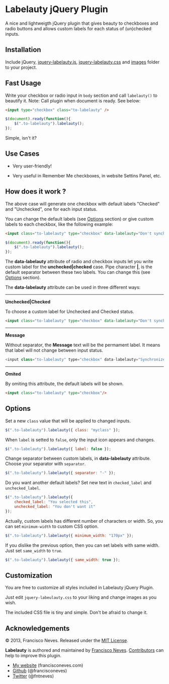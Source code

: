Labelauty jQuery Plugin
=========

A nice and lightweigth jQuery plugin that gives beauty to checkboxes and 
radio buttons and allows custom labels for each status of (un)checked inputs.


Installation
------------

Include jQuery, [jquery-labelauty.js], [jquery-labelauty.css] and [images] folder to your project.


Fast Usage
-----------

Write your checkbox or radio input in `body` section and call `labelauty()` to beautify it.
Note: Call plugin when document is ready. See below:

~~~ html
<input type="checkbox" class="to-labelauty" />
~~~

~~~ js
$(document).ready(function(){
	$(".to-labelauty").labelauty();
});
~~~

Simple, isn't it?


Use Cases
----------

 * Very user-friendly!

 * Very useful in Remember Me checkboxes, in website Settins Panel, etc.


How does it work ?
--------------

The above case will generate one checkbox with default 
labels "Checked" and "Unchecked", one for each input status.

You can change the default labels (see [Options] section) or 
give custom labels to each checkbox, like the following example:

~~~ html
<input class="to-labelauty" type="checkbox" data-labelauty="Don't synchronize files|Synchronize my files"/>
~~~

~~~ js
$(document).ready(function(){
	$(".to-labelauty").labelauty();
});
~~~

The __data-labelauty__ attribute of radio and checkbox inputs let you write custom label for the __unchecked|checked__ case.
Pipe character __|__, is the default separator between these two labels. You can change this (see [Options] section).




The __data-labelauty__ attribute can be used in three different ways:
__________
__Unchecked|Checked__

To choose a custom label for Unchecked and Checked status.

~~~ html
<input class="to-labelauty" type="checkbox" data-labelauty="Don't synchronize files|Synchronize my files"/>
~~~
__________
__Message__

Without separator, the __Message__ text will be the permament label. It means that label will not change between input status.

~~~ js
<input class="to-labelauty" type="checkbox" data-labelauty="Synchronize my files"/>
~~~
__________
__Omited__

By omiting this attribute, the default labels will be shown.

~~~ html
<input class="to-labelauty" type="checkbox"/>
~~~


Options
-------------

Set a new `class` value that will be applied to changed inputs.

~~~ js
$(".to-labelauty").labelauty({ class: "myclass" });
~~~

When `label` is setted to `false`, only the input icon appears and changes.

~~~ js
$(".to-labelauty").labelauty({ label: false });
~~~

Change separator between custom labels, in __data-labelauty__ attribute.
Choose your separator with `separator`.

~~~ js
$(".to-labelauty").labelauty({ separator: "-" });
~~~

Do you want another default labels?
Set new text in `checked_label` and `unchecked_label`.

~~~ js
$(".to-labelauty").labelauty({
	checked_label: "You selected this",
	unchecked_label: "You don't want it"
});
~~~

Actually, custom labels has different number of characters or width.
So, you can set `minimum-width` to custom CSS option.

~~~ js
$(".to-labelauty").labelauty({ minimum_width: "170px" });
~~~

If you dislike the previous option, then you can set labels with same width.
Just set `same_width` to `true`.

~~~ js
$(".to-labelauty").labelauty({ same_width: true });
~~~


Customization
-------------

You are free to customize all styles included in Labelauty jQuery Plugin.

Just edit `jquery-labeulauty.css` to your liking and change images as you wish.


The included CSS file is tiny and simple. Don't be afraid to change it.


Acknowledgements
----------------

© 2013, Francisco Neves. Released under the [MIT License](License.md).

**Labelauty** is authored and maintained by [Francisco Neves][francisconeves].
[Contributors][c] can help to improve this plugin.

 * [My website](http://francisconeves.com) (francisconeves.com)
 * [Github](http://github.com/francisconeves) (@francisconeves)
 * [Twitter](http://twitter.com/fntneves) (@fntneves)

[francisconeves]: http://www.francisconeves.com
[c]:   http://github.com/francisconeves/labelauty-jquery/contributors
[jquery-labelauty.js]: https://github.com/francisconeves/labelauty-jquery/blob/master/source/jquery-labelauty.js
[jquery-labelauty.css]: https://github.com/francisconeves/labelauty-jquery/blob/master/source/jquery-labelauty.css
[images]: https://github.com/francisconeves/labelauty-jquery/tree/master/source/images
[Options]: https://github.com/francisconeves/labelauty-jquery#options

